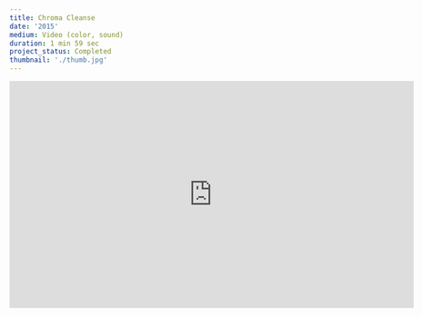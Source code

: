```yaml
---
title: Chroma Cleanse
date: '2015'
medium: Video (color, sound)
duration: 1 min 59 sec
project_status: Completed
thumbnail: './thumb.jpg'
---
```


<iframe src="https://player.vimeo.com/video/122816575?color=8CAD56&title=0&byline=0&portrait=0" width="711" height="400" frameborder="0" webkitallowfullscreen mozallowfullscreen allowfullscreen></iframe>
